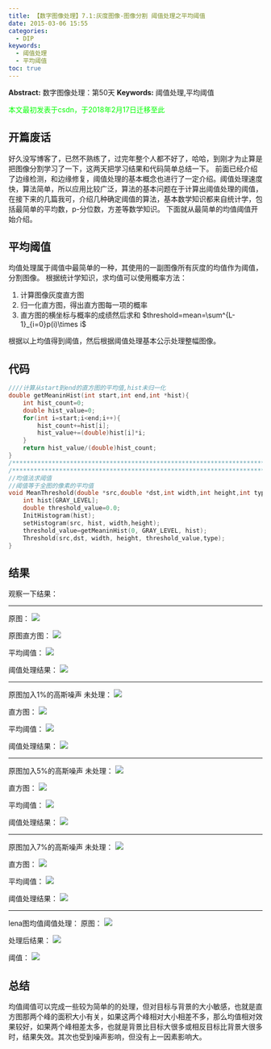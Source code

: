 ```yaml
---
title: 【数字图像处理】7.1:灰度图像-图像分割 阈值处理之平均阈值
date: 2015-03-06 15:55
categories:
  - DIP
keywords:
  - 阈值处理
  - 平均阈值
toc: true
---
```

**Abstract:** 数字图像处理：第50天
**Keywords:** 阈值处理,平均阈值
<!--more-->
<font color="00FF00">本文最初发表于csdn，于2018年2月17日迁移至此</font>
## 开篇废话
好久没写博客了，已然不熟练了，过完年整个人都不好了，哈哈，到刚才为止算是把图像分割学习了一下，这两天把学习结果和代码简单总结一下。
前面已经介绍了边缘检测，和边缘修复，阈值处理的基本概念也进行了一定介绍。阈值处理速度快，算法简单，所以应用比较广泛，算法的基本问题在于计算出阈值处理的阈值，在接下来的几篇我可，介绍几种确定阈值的算法，基本数学知识都来自统计学，包括最简单的平均数，p-分位数，方差等数学知识。
下面就从最简单的均值阈值开始介绍。
## 平均阈值
均值处理属于阈值中最简单的一种，其使用的一副图像所有灰度的均值作为阈值，分割图像。
根据统计学知识，求均值可以使用概率方法：
1. 计算图像灰度直方图
2. 归一化直方图，得出直方图每一项的概率
3. 直方图的横坐标与概率的成绩然后求和
$threshold=mean=\sum^{L-1}_{i=0}p(i)\times i$

根据以上均值得到阈值，然后根据阈值处理基本公示处理整幅图像。
## 代码
```c++
////计算从start到end的直方图的平均值,hist未归一化
double getMeaninHist(int start,int end,int *hist){
    int hist_count=0;
    double hist_value=0;
    for(int i=start;i<end;i++){
        hist_count+=hist[i];
        hist_value+=(double)hist[i]*i;
    }
    return hist_value/(double)hist_count;
}
/*********************************************************************************/
/*********************************************************************************/
//均值法求阈值
//阈值等于全图的像素的平均值
void MeanThreshold(double *src,double *dst,int width,int height,int type){
    int hist[GRAY_LEVEL];
    double threshold_value=0.0;
    InitHistogram(hist);
    setHistogram(src, hist, width,height);
    threshold_value=getMeaninHist(0, GRAY_LEVEL, hist);
    Threshold(src,dst, width, height, threshold_value,type);
}

```
## 结果
观察一下结果：


----------


原图：
![](https://tony4ai-1251394096.cos.ap-hongkong.myqcloud.com/blog_images/DIP-7-1-灰度图像-图像分割-阈值处理之平均阈值/20150306153619281.jpeg)

原图直方图：
![](https://tony4ai-1251394096.cos.ap-hongkong.myqcloud.com/blog_images/DIP-7-1-灰度图像-图像分割-阈值处理之平均阈值/20150306153757451.jpeg)

平均阈值：
![](https://tony4ai-1251394096.cos.ap-hongkong.myqcloud.com/blog_images/DIP-7-1-灰度图像-图像分割-阈值处理之平均阈值/20150306153740853.jpeg)

阈值处理结果：
![](https://tony4ai-1251394096.cos.ap-hongkong.myqcloud.com/blog_images/DIP-7-1-灰度图像-图像分割-阈值处理之平均阈值/20150306153800962.jpeg)


----------
原图加入1%的高斯噪声
未处理：
![](https://tony4ai-1251394096.cos.ap-hongkong.myqcloud.com/blog_images/DIP-7-1-灰度图像-图像分割-阈值处理之平均阈值/20150306153846280.jpeg)

直方图：
![](https://tony4ai-1251394096.cos.ap-hongkong.myqcloud.com/blog_images/DIP-7-1-灰度图像-图像分割-阈值处理之平均阈值/20150306154031891.jpeg)

平均阈值：
![](https://tony4ai-1251394096.cos.ap-hongkong.myqcloud.com/blog_images/DIP-7-1-灰度图像-图像分割-阈值处理之平均阈值/20150306154143932.jpeg)

阈值处理结果：
![](https://tony4ai-1251394096.cos.ap-hongkong.myqcloud.com/blog_images/DIP-7-1-灰度图像-图像分割-阈值处理之平均阈值/20150306154001846.jpeg)


----------
原图加入5%的高斯噪声
未处理：
![](https://tony4ai-1251394096.cos.ap-hongkong.myqcloud.com/blog_images/DIP-7-1-灰度图像-图像分割-阈值处理之平均阈值/20150306154122452.jpeg)

直方图：
![](https://tony4ai-1251394096.cos.ap-hongkong.myqcloud.com/blog_images/DIP-7-1-灰度图像-图像分割-阈值处理之平均阈值/20150306154142685.jpeg)

平均阈值：
![](https://tony4ai-1251394096.cos.ap-hongkong.myqcloud.com/blog_images/DIP-7-1-灰度图像-图像分割-阈值处理之平均阈值/20150306154311198.jpeg)

阈值处理结果：
![](https://tony4ai-1251394096.cos.ap-hongkong.myqcloud.com/blog_images/DIP-7-1-灰度图像-图像分割-阈值处理之平均阈值/20150306154324349.jpeg)


----------
原图加入7%的高斯噪声
未处理：
![](https://tony4ai-1251394096.cos.ap-hongkong.myqcloud.com/blog_images/DIP-7-1-灰度图像-图像分割-阈值处理之平均阈值/20150306154244570.jpeg)

直方图：
![](https://tony4ai-1251394096.cos.ap-hongkong.myqcloud.com/blog_images/DIP-7-1-灰度图像-图像分割-阈值处理之平均阈值/20150306154424581.jpeg)

平均阈值：
![](https://tony4ai-1251394096.cos.ap-hongkong.myqcloud.com/blog_images/DIP-7-1-灰度图像-图像分割-阈值处理之平均阈值/20150306154437264.jpeg)

阈值处理结果：
![](https://tony4ai-1251394096.cos.ap-hongkong.myqcloud.com/blog_images/DIP-7-1-灰度图像-图像分割-阈值处理之平均阈值/20150306154338905.jpeg)


----------
lena图均值阈值处理：
原图：
![](https://tony4ai-1251394096.cos.ap-hongkong.myqcloud.com/blog_images/DIP-7-1-灰度图像-图像分割-阈值处理之平均阈值/20150306154430401.jpeg)

处理后结果：
![](https://tony4ai-1251394096.cos.ap-hongkong.myqcloud.com/blog_images/DIP-7-1-灰度图像-图像分割-阈值处理之平均阈值/20150306154457436.jpeg)

阈值：
![](https://tony4ai-1251394096.cos.ap-hongkong.myqcloud.com/blog_images/DIP-7-1-灰度图像-图像分割-阈值处理之平均阈值/20150306154511975.jpeg)

## 总结
均值阈值可以完成一些较为简单的的处理，但对目标与背景的大小敏感，也就是直方图那两个峰的面积大小有关，如果这两个峰相对大小相差不多，那么均值相对效果较好，如果两个峰相差太多，也就是背景比目标大很多或相反目标比背景大很多时，结果失效。其次也受到噪声影响，但没有上一因素影响大。
